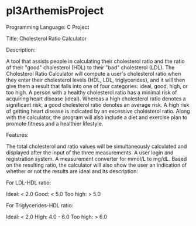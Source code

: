 # pl3ArthemisProject

Programming Language: C Project 

Title: Cholesterol Ratio Calculator

Description:

A tool that assists people in calculating their cholesterol ratio and the ratio of their "good" cholesterol (HDL) to their "bad" cholesterol (LDL). 
The Cholesterol Ratio Calculator will compute a user's cholesterol ratio when they enter their cholesterol levels (HDL, LDL, triglycerides), 
and it will then give them a result that falls into one of four categories: ideal, good, high, or too high. A person with a healthy cholesterol ratio 
has a minimal risk of acquiring heart disease (ideal). Whereas a high cholesterol ratio denotes a significant risk, a good cholesterol ratio denotes an 
average risk. A high risk of getting heart disease is indicated by an excessive cholesterol ratio. Along with the calculator, the program will also 
include a diet and exercise plan to promote fitness and a healthier lifestyle.

Features:

The total cholesterol and ratio values will be simultaneously calculated and displayed after the input of the three measurements.
A user login and registration system.
A measurement converter for mmol/L to mg/dL.
Based on the resulting ratio, the calculator will also show the user an indication of whether or not the results are ideal and its description:

For LDL-HDL ratio:

Ideal: < 2.0
Good: < 5.0
Too high: > 5.0

For Triglycerides-HDL ratio:

Ideal: < 2.0
High: 4.0 - 6.0
Too high: > 6.0


